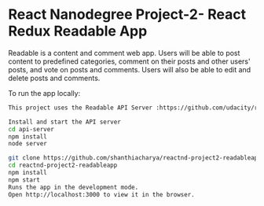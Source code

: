 # React Nanodegree Project-2- React Redux Readable App

 Readable is a content and comment web app. Users will be able to post content to predefined categories, comment on their posts and other users' posts, and vote on posts and comments. Users will also be able to edit and delete posts and comments.

To run the app locally:

```bash
This project uses the Readable API Server :https://github.com/udacity/reactnd-project-readable-starter

Install and start the API server
cd api-server
npm install
node server

git clone https://github.com/shanthiacharya/reactnd-project2-readableapp.git
cd reactnd-project2-readableapp
npm install
npm start
Runs the app in the development mode.
Open http://localhost:3000 to view it in the browser.
